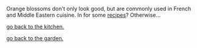 Orange blossoms don't only look good, but are commonly used in French and Middle Eastern cuisine. In for some [recipes](https://www.google.fr/search?rls=en&q=orange+blossom+recipes&ie=UTF-8&oe=UTF-8&gfe_rd=cr&dcr=0&ei=ImroWdj5IZGE1gKJ5bOABg)? Otherwise...

[go back to the kitchen.](../../kitchen/vegetables.md)

[go back to the garden.](../choose.md)
